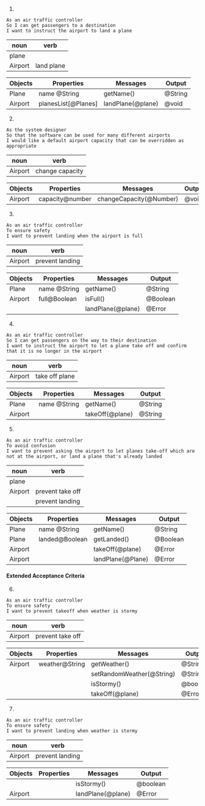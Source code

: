 1)
```
As an air traffic controller
So I can get passengers to a destination
I want to instruct the airport to land a plane
```
| noun    | verb        |
| -----   | ----------- |
| plane   |             |
| Airport | land plane  |


| Objects | Properties          | Messages          | Output   |
| ------- | ---------------     | ----------------- | -------- |
| Plane   | name @String        | getName()         | @String  |
| Airport | planesList[@Planes] | landPlane(@plane) | @void    |

2)

```
As the system designer
So that the software can be used for many different airports
I would like a default airport capacity that can be overridden as appropriate
```


| noun    | verb            |
| -----   | -----------     |
| Airport | change capacity |


| Objects | Properties          | Messages                   | Output   |
| ------- | ---------------     | -----------------          | -------- |
| Airport | capacity@number     | changeCapacity(@Number)    | @void    |


3)
```
As an air traffic controller
To ensure safety
I want to prevent landing when the airport is full
```

| noun    | verb            |
| -----   | -----------     |
| Airport | prevent landing |

| Objects | Properties          | Messages              | Output   |
| ------- | ---------------     | -----------------     | -------- |
| Plane   | name @String        | getName()             | @String  |
| Airport | full@Boolean        | isFull()              | @Boolean |
|         |                     | landPlane(@plane)     | @Error   |


4)
```
As an air traffic controller
So I can get passengers on the way to their destination
I want to instruct the airport to let a plane take off and confirm that it is no longer in the airport

```

| noun    | verb            |
| -----   | -----------     |
| Airport | take off plane  |

| Objects | Properties          | Messages              | Output   |
| ------- | ---------------     | -----------------     | -------- |
| Plane   | name @String        | getName()             | @String  |
| Airport |                     | takeOff(@plane)       | @String  |

5)
```
As an air traffic controller
To avoid confusion
I want to prevent asking the airport to let planes take-off which are not at the airport, or land a plane that's already landed

```

| noun    | verb             |
| -----   | -----------      |
| plane   |                  | 
| Airport | prevent take off |
|         | prevent landing  |



| Objects | Properties          | Messages              | Output   |
| ------- | ---------------     | -----------------     | -------- |
| Plane   | name @String        | getName()             | @String  |
| Plane   | landed@Boolean      | getLanded()           | @Boolean |
| Airport |                     | takeOff(@plane)       | @Error   |
| Airport |                     | landPlane(@Plane)     | @Error   


#### Extended Acceptance Criteria
6)
```
As an air traffic controller
To ensure safety
I want to prevent takeoff when weather is stormy
```
| noun    | verb             |
| -----   | -----------      |
| Airport | prevent take off |

| Objects | Properties          | Messages                 | Output   |
| ------- | ---------------     | -----------------        | -------- 
| Airport |  weather@String     |getWeather()              |@String   |
|         |                     |setRandomWeather(@String) |@String   |
|         |                     |isStormy()                |@boolean  |
|         |                     |takeOff(@plane)           |@Error    |


7)

```
As an air traffic controller
To ensure safety
I want to prevent landing when weather is stormy
```
| noun    | verb             |
| -----   | -----------      |
| Airport | prevent landing  |

| Objects | Properties          | Messages              | Output   |
| ------- | ---------------     | -----------------     | -------- |
|         |                     |isStormy()             |@boolean  |
| Airport |                     |landPlane(@plane)      |@Error    |

